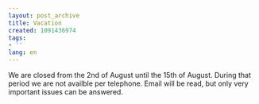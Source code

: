 ```yaml
---
layout: post_archive
title: Vacation
created: 1091436974
tags:
- ''
lang: en
---
```

We are closed from the 2nd of August until the 15th of August. During that period we are not availble per telephone. Email will be read, but only very important issues can be answered.
